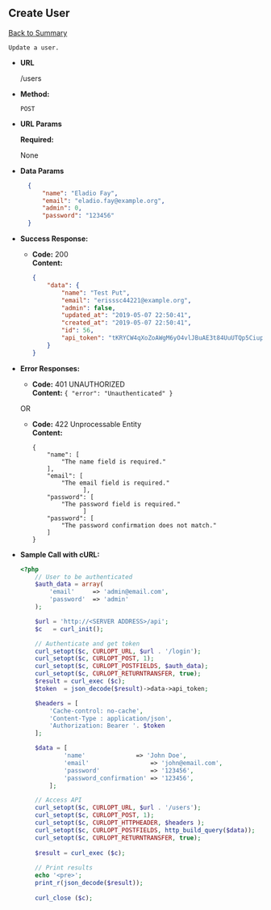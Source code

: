  **Create User** 
  ----
   [Back to Summary](endpoints.md#users-endpoints)
   
    Update a user.
  
  * **URL**
  
    /users
  
  * **Method:**
  
    `POST`
    
  *  **URL Params**
  
     **Required:**
   
     None 
  
  * **Data Params**
  
    ```json
      { 
          "name": "Eladio Fay",
          "email": "eladio.fay@example.org",
          "admin": 0,
          "password": "123456"
      }
      ```
  
  * **Success Response:**
  
    * **Code:** 200 <br />
      **Content:** 
      ```json
      {
          "data": {
              "name": "Test Put",
              "email": "erisssc44221@example.org",
              "admin": false,
              "updated_at": "2019-05-07 22:50:41",
              "created_at": "2019-05-07 22:50:41",
              "id": 56,
              "api_token": "tKRYCW4qXoZoAWgM6yO4vlJBuAE3t84UuUTQp5CiupdV2UMaMzZuXeARKooT2MOKLRh5LCc5QVPaQBtn"
          }
      }
      ```
   
  * **Error Responses:**
  
    * **Code:** 401 UNAUTHORIZED <br />
      **Content:** `{ "error": "Unauthenticated" }`
      
    OR
    
    * **Code:** 422 Unprocessable Entity <br />
      **Content:** 
      ```
      {
          "name": [
              "The name field is required."
          ],
          "email": [
              "The email field is required."
                    ],
          "password": [
              "The password field is required."
                    ]
          "password": [
              "The password confirmation does not match."
          ]
      }
      ```
  

 
  * **Sample Call with cURL:**
  
    ```php
    <?php
        // User to be authenticated
        $auth_data = array(
            'email' 	=> 'admin@email.com',
            'password' 	=> 'admin'
        );
    
        $url = 'http://<SERVER ADDRESS>/api';
        $c   = curl_init();
    
        // Authenticate and get token
        curl_setopt($c, CURLOPT_URL, $url . '/login');
        curl_setopt($c, CURLOPT_POST, 1);
        curl_setopt($c, CURLOPT_POSTFIELDS, $auth_data);
        curl_setopt($c, CURLOPT_RETURNTRANSFER, true);
        $result = curl_exec ($c);
        $token  = json_decode($result)->data->api_token;
    
        $headers = [
            'Cache-control: no-cache',
            'Content-Type : application/json',
            'Authorization: Bearer '. $token
        ];
    
        $data = [
                'name' 	            => 'John Doe',
                'email' 	            => 'john@email.com',
                'password' 	            => '123456',
                'password_confirmation' => '123456',
            ];
    
        // Access API
        curl_setopt($c, CURLOPT_URL, $url . '/users');
        curl_setopt($c, CURLOPT_POST, 1);
        curl_setopt($c, CURLOPT_HTTPHEADER, $headers );
        curl_setopt($c, CURLOPT_POSTFIELDS, http_build_query($data));
        curl_setopt($c, CURLOPT_RETURNTRANSFER, true);
            
        $result = curl_exec ($c);
        
        // Print results
        echo '<pre>';
        print_r(json_decode($result));
      
        curl_close ($c);
    ```
    